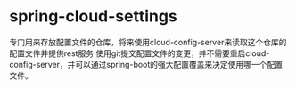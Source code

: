 # spring-cloud-settings
专门用来存放配置文件的仓库，将来使用cloud-config-server来读取这个仓库的配置文件并提供rest服务
使用git提交配置文件的变更，并不需要重启cloud-config-server，并可以通过spring-boot的强大配置覆盖来决定使用哪一个配置文件。
